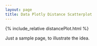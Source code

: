 ```yaml
---
layout: page
title: Data Plotly Distance Scatterplot
---
```


{% include_relative distancePlot.html %}


Just a sample page, to illustrate the idea.
